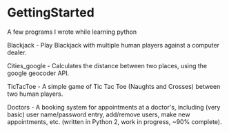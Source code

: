 # GettingStarted
A few programs I wrote while learning python

Blackjack - Play Blackjack with multiple human players against a computer dealer.

Cities_google - Calculates the distance between two places, using the google geocoder API.

TicTacToe - A simple game of Tic Tac Toe (Naughts and Crosses) between two human players.

Doctors - A booking system for appointments at a doctor's, including (very basic) user name/password 
	entry, add/remove users, make new appointments, etc. (written in Python 2, work in progress, ~90% complete).
